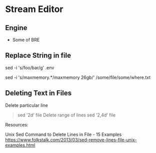 # Stream Editor

## Engine

- Some of BRE

## Replace String in file

sed -i 's/foo/bar/g' .env

sed -i 's/maxmemory.*/maxmemory 26gb/' /some/file/some/where.txt


## Deleting Text in Files

Delete particular line
> sed '2d' file
Delete range of lines
> sed '2,4d' file


Resources:

Unix Sed Command to Delete Lines in File - 15 Examples
https://www.folkstalk.com/2013/03/sed-remove-lines-file-unix-examples.html
